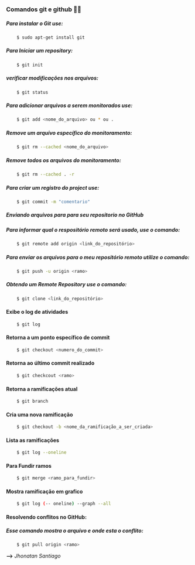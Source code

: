 

### **Comandos git e github** :man_technologist:

##### Para instalar o Git use:

````bash
	$ sudo apt-get install git
````

##### Para Iniciar um repository:

````bash
	$ git init
````

##### verificar modificações nos arquivos:

````bash
	$ git status
````

##### Para adicionar arquivos a serem monitorados use:

````bash
	$ git add <nome_do_arquivo> ou * ou .
````

##### Remove um arquivo específico do monitoramento:

````bash
	$ git rm --cached <nome_do_arquivo>
````

##### Remove todos os arquivos do monitoramento:

````bash
	$ git rm --cached . -r
````

##### Para criar um registro do project use:

````bash
	$ git commit -m "comentario"
````

##### Enviando arquivos para para seu repositorio no GitHub

##### Para informar qual o respositório remoto será usado, use o comando:

````bash
	$ git remote add origin <link_do_repositório>
````

##### Para enviar os arquivos para o meu repositório remoto utilize o comando:

````bash
	$ git push -u origin <ramo>
````

##### Obtendo um Remote Repository use o comando:

````bash
	$ git clone <link_do_repositório>
````

#### Exibe o log de atividades
````bash
	$ git log
````

#### Retorna a um ponto específico de commit
````bash
	$ git checkout <numero_do_commit>
````

#### Retorna ao último commit realizado
````bash
	$ git checkcout <ramo>
````

#### Retorna a ramificações atual
````bash
	$ git branch
````

#### Cria uma nova ramificação
````bash
	$ git checkout -b <nome_da_ramificação_a_ser_criada>
````

#### Lista as ramificações
````bash
	$ git log --oneline
````

#### Para Fundir ramos
````bash
	$ git merge <ramo_para_fundir>
````

#### Mostra ramificação em grafico
````bash
	$ git log (-- oneline) --graph --all
````

#### Resolvendo conflitos no GitHub:

##### Esse comando mostra o arquivo e onde esta o conflito:

````bash
	$ git pull origin <ramo>
````


**-->** *Jhonatan Santiago*

